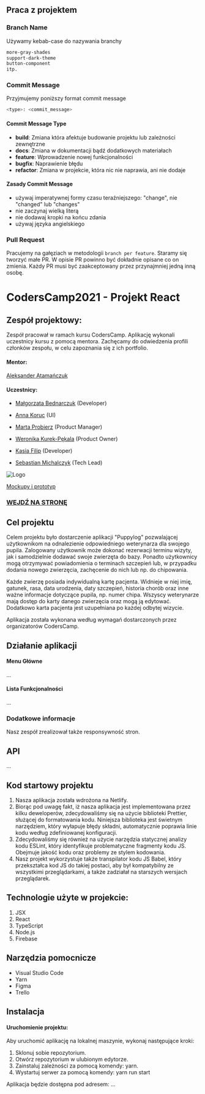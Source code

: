 ## Praca z projektem

### Branch Name

Używamy kebab-case do nazywania branchy

```sh
more-gray-shades
support-dark-theme
button-component
itp.
```

### Commit Message

Przyjmujemy poniższy format commit message

```sh
<type>: <commit_message>
```

#### Commit Message Type

- **build**: Zmiana która afektuje budowanie projektu lub zależności zewnętrzne
- **docs**: Zmiana w dokumentacji bądź dodatkowych materiałach
- **feature**: Wprowadzenie nowej funkcjonalności
- **bugfix**: Naprawienie błędu
- **refactor**: Zmiana w projekcie, która nic nie naprawia, ani nie dodaje

#### Zasady Commit Message

- używaj imperatywnej formy czasu teraźniejszego: "change", nie "changed" lub "changes"
- nie zaczynaj wielką literą
- nie dodawaj kropki na końcu zdania
- używaj języka angielskiego

### Pull Request

Pracujemy na gałęziach w metodologii `branch per feature`. Staramy się tworzyć małe PR. W opisie PR powinno być dokładnie opisane co on zmienia. Każdy PR musi być zaakceptowany przez przynajmniej jedną inną osobę.



# CodersCamp2021 - Projekt React

## Zespół projektowy:

Zespół pracował w ramach kursu CodersCamp. Aplikację wykonali uczestnicy kursu z pomocą mentora. Zachęcamy do odwiedzenia profili członków zespołu, w celu zapoznania się z ich portfolio.

#### Mentor:

[Aleksander Atamańczuk](https://github.com/TenGosc007)

#### Uczestnicy:

- [Małgorzata Bednarczuk](https://github.com/margiebed) (Developer)

- [Anna Koruc](https://github.com/annakoruc) (UI)

- [Marta Probierz](https://github.com/marta-probierz) (Product Manager)

- [Weronika Kurek-Pękala](https://github.com/SolWika) (Product Owner)

- [Kasia Filip](https://github.com/kasia-filip) (Developer)

- [Sebastian Michalczyk](https://github.com/WindOfCodes) (Tech Lead)

![Logo]()

[Mockupy i prototyp](https://www.figma.com/file/j8rdQ9KEIYiAfFdH5DNgQM/schematy-PuppyLOG?node-id=0%3A1)
   
### [WEJDŹ NA STRONĘ](https://puppylog.netlify.app/)

## Cel projektu
Celem projektu było dostarczenie aplikacji "Puppylog" pozwalającej użytkownikom na odnalezienie odpowiedniego weterynarza dla swojego pupila. Zalogowany użytkownik może dokonać rezerwacji terminu wizyty, jak i samodzielnie dodawać swoje zwierzęta do bazy. Ponadto użytkownicy mogą otrzymywać powiadomienia o terminach szczepień lub, w przypadku dodania nowego zwierzęcia, zachęcenie do nich lub np. do chipowania. 

Każde zwierzę posiada indywidualną kartę pacjenta. Widnieje w niej imię, gatunek, rasa, data urodzenia, daty szczepień, historia chorób oraz inne ważne informacje dotyczące pupila, np. numer chipa. Wszyscy weterynarze mają dostęp do karty danego zwierzęcia oraz mogą ją edytować. Dodatkowo karta pacjenta jest uzupełniana po każdej odbytej wizycie.

Aplikacja została wykonana według wymagań dostarczonych przez organizatorów CodersCamp.


## Działanie aplikacji

#### Menu Główne

...

#### Lista Funkcjonalności

...

### Dodatkowe informacje

Nasz zespół zrealizował także responsywność stron.

## API

...

## Kod startowy projektu
1. Nasza aplikacja została wdrożona na Netlify.
2. Biorąc pod uwagę fakt, iż nasza aplikacja jest implementowana przez kilku deweloperów, zdecydowaliśmy się na użycie biblioteki Prettier, służącej do formatowania kodu. Niniejsza biblioteka jest świetnym narzędziem, który wyłapuje błędy składni, automatycznie poprawia linie kodu według zdefiniowanej konfiguracji.
3. Zdecydowaliśmy się również na użycie narzędzia statycznej analizy kodu ESLint, który identyfikuje problematyczne fragmenty kodu JS. Obejmuje jakość kodu oraz problemy ze stylem kodowania.
4. Nasz projekt wykorzystuje także transpilator kodu JS Babel, który przekształca kod JS do takiej postaci, aby był kompatybilny ze wszystkimi przeglądarkami, a także zadziałał na starszych wersjach przeglądarek.

## Technologie użyte w projekcie:

1. JSX
2. React
3. TypeScript
4. Node.js
5. Firebase

## Narzędzia pomocnicze

- Visual Studio Code
- Yarn
- Figma
- Trello

## Instalacja

#### Uruchomienie projektu:

Aby uruchomić aplikację na lokalnej maszynie, wykonaj następujące kroki:

1. Sklonuj sobie repozytorium.
2. Otwórz repozytorium w ulubionym edytorze.
3. Zainstaluj zależności za pomocą komendy: yarn.
4. Wystartuj serwer za pomocą komendy: yarn run start

Aplikacja będzie dostępna pod adresem: …